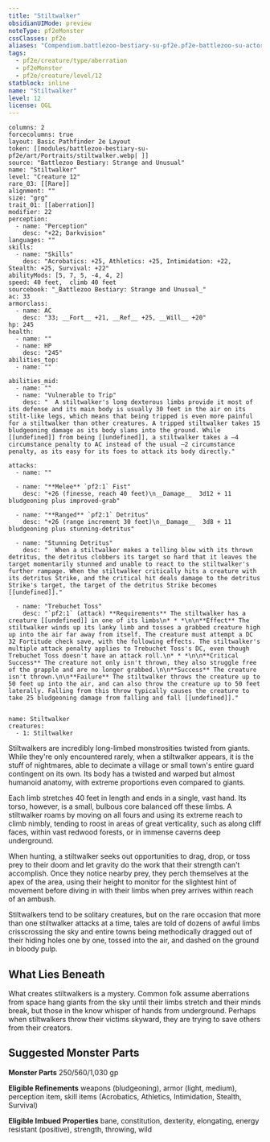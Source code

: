 ```yaml
---
title: "Stiltwalker"
obsidianUIMode: preview
noteType: pf2eMonster
cssClasses: pf2e
aliases: "Compendium.battlezoo-bestiary-su-pf2e.pf2e-battlezoo-su-actors.Actor.CwLleG4gMM6smGQn" 
tags:
  - pf2e/creature/type/aberration
  - pf2eMonster
  - pf2e/creature/level/12
statblock: inline
name: "Stiltwalker"
level: 12
license: OGL
---
```


```statblock
columns: 2
forcecolumns: true
layout: Basic Pathfinder 2e Layout
token: [[modules/battlezoo-bestiary-su-pf2e/art/Portraits/stiltwalker.webp| ]]
source: "Battlezoo Bestiary: Strange and Unusual"
name: "Stiltwalker"
level: "Creature 12"
rare_03: [[Rare]]
alignment: ""
size: "grg"
trait_01: [[aberration]]
modifier: 22
perception:
  - name: "Perception"
    desc: "+22; Darkvision"
languages: ""
skills:
  - name: "Skills"
    desc: "Acrobatics: +25, Athletics: +25, Intimidation: +22, Stealth: +25, Survival: +22"
abilityMods: [5, 7, 5, -4, 4, 2]
speed: 40 feet,  climb 40 feet
sourcebook: "_Battlezoo Bestiary: Strange and Unusual_"
ac: 33
armorclass:
  - name: AC
    desc: "33; __Fort__ +21, __Ref__ +25, __Will__ +20"
hp: 245
health:
  - name: ""
  - name: HP
    desc: "245"
abilities_top:
  - name: ""

abilities_mid:
  - name: ""
  - name: "Vulnerable to Trip"
    desc: "  A stiltwalker's long dexterous limbs provide it most of its defense and its main body is usually 30 feet in the air on its stilt-like legs, which means that being tripped is even more painful for a stiltwalker than other creatures. A tripped stiltwalker takes 15 bludgeoning damage as its body slams into the ground. While [[undefined]] from being [[undefined]], a stiltwalker takes a –4 circumstance penalty to AC instead of the usual –2 circumstance penalty, as its easy for its foes to attack its body directly."

attacks:
  - name: ""

  - name: "**Melee** `pf2:1` Fist"
    desc: "+26 (finesse, reach 40 feet)\n__Damage__  3d12 + 11 bludgeoning plus improved-grab"

  - name: "**Ranged** `pf2:1` Detritus"
    desc: "+26 (range increment 30 feet)\n__Damage__  3d8 + 11 bludgeoning plus stunning-detritus"

  - name: "Stunning Detritus"
    desc: "  When a stiltwalker makes a telling blow with its thrown detritus, the detritus clobbers its target so hard that it leaves the target momentarily stunned and unable to react to the stiltwalker's further rampage. When the stiltwalker critically hits a creature with its detritus Strike, and the critical hit deals damage to the detritus Strike's target, the target of the detritus Strike becomes [[undefined]]."

  - name: "Trebuchet Toss"
    desc: "`pf2:1` (attack) **Requirements** The stiltwalker has a creature [[undefined]] in one of its limbs\n* * *\n\n**Effect** The stiltwalker winds up its lanky limb and tosses a grabbed creature high up into the air far away from itself. The creature must attempt a DC 32 Fortitude check save, with the following effects. The stiltwalker's multiple attack penalty applies to Trebuchet Toss's DC, even though Trebuchet Toss doesn't have an attack roll.\n* * *\n\n**Critical Success** The creature not only isn't thrown, they also struggle free of the grapple and are no longer grabbed.\n\n**Success** The creature isn't thrown.\n\n**Failure** The stiltwalker throws the creature up to 50 feet up into the air, and can also throw the creature up to 50 feet laterally. Falling from this throw typically causes the creature to take 25 bludgeoning damage from falling and fall [[undefined]]."
 
```

```encounter-table
name: Stiltwalker
creatures:
  - 1: Stiltwalker
```



Stiltwalkers are incredibly long-limbed monstrosities twisted from giants. While they're only encountered rarely, when a stiltwalker appears, it is the stuff of nightmares, able to decimate a village or small town's entire guard contingent on its own. Its body has a twisted and warped but almost humanoid anatomy, with extreme proportions even compared to giants.

Each limb stretches 40 feet in length and ends in a single, vast hand. Its torso, however, is a small, bulbous core balanced off these limbs. A stiltwalker roams by moving on all fours and using its extreme reach to climb nimbly, tending to roost in areas of great verticality, such as along cliff faces, within vast redwood forests, or in immense caverns deep underground.

When hunting, a stiltwalker seeks out opportunities to drag, drop, or toss prey to their doom and let gravity do the work that their strength can't accomplish. Once they notice nearby prey, they perch themselves at the apex of the area, using their height to monitor for the slightest hint of movement before diving in with their limbs when prey arrives within reach of an ambush.

Stiltwalkers tend to be solitary creatures, but on the rare occasion that more than one stiltwalker attacks at a time, tales are told of dozens of awful limbs crisscrossing the sky and entire towns being methodically dragged out of their hiding holes one by one, tossed into the air, and dashed on the ground in bloody pulp.

## What Lies Beneath

What creates stiltwalkers is a mystery. Common folk assume aberrations from space hang giants from the sky until their limbs stretch and their minds break, but those in the know whisper of hands from underground. Perhaps when stiltwalkers throw their victims skyward, they are trying to save others from their creators.

## Suggested Monster Parts

**Monster Parts** 250/560/1,030 gp

**Eligible Refinements** weapons (bludgeoning), armor (light, medium), perception item, skill items (Acrobatics, Athletics, Intimidation, Stealth, Survival)

**Eligible Imbued Properties** bane, constitution, dexterity, elongating, energy resistant (positive), strength, throwing, wild
